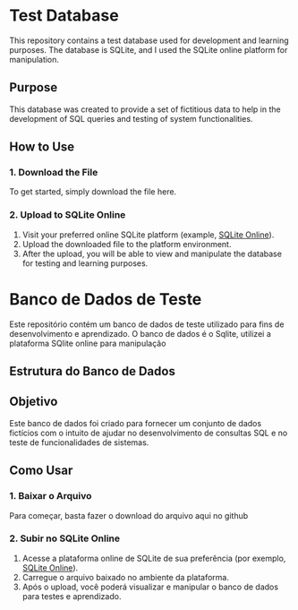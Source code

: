# Test Database

This repository contains a test database used for development and learning purposes. The database is SQLite, and I used the SQLite online platform for manipulation.

## Purpose

This database was created to provide a set of fictitious data to help in the development of SQL queries and testing of system functionalities.

## How to Use

### 1. Download the File

To get started, simply download the file here.

### 2. Upload to SQLite Online

1. Visit your preferred online SQLite platform (example, [SQLite Online](https://sqliteonline.com/)).
2. Upload the downloaded file to the platform environment.
3. After the upload, you will be able to view and manipulate the database for testing and learning purposes.

# Banco de Dados de Teste

Este repositório contém um banco de dados de teste utilizado para fins de desenvolvimento e aprendizado. O banco de dados é o Sqlite, utilizei a plataforma SQlite online para manipulação
## Estrutura do Banco de Dados

## Objetivo

Este banco de dados foi criado para fornecer um conjunto de dados fictícios com o intuito de ajudar no desenvolvimento de consultas SQL e no teste de funcionalidades de sistemas.

## Como Usar

### 1. Baixar o Arquivo

Para começar, basta fazer o download do arquivo aqui no github

### 2. Subir no SQLite Online

1. Acesse a plataforma online de SQLite de sua preferência (por exemplo, [SQLite Online](https://sqliteonline.com/)).
2. Carregue o arquivo baixado no ambiente da plataforma.
3. Após o upload, você poderá visualizar e manipular o banco de dados para testes e aprendizado.
